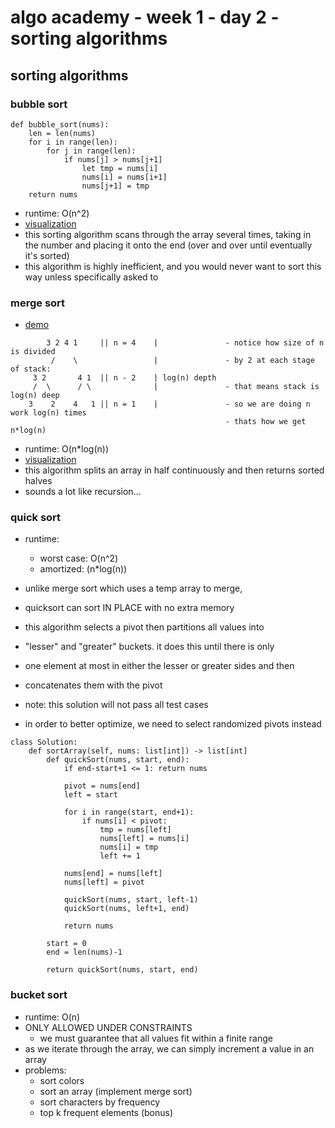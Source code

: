 # algo academy - week 1 - day 2 - sorting algorithms

## sorting algorithms

### bubble sort

```
def bubble_sort(nums):
    len = len(nums)
    for i in range(len):
        for j in range(len):
            if nums[j] > nums[j+1]
                let tmp = nums[i]
                nums[i] = nums[i+1]
                nums[j+1] = tmp
    return nums
```

- runtime: O(n^2)
- [visualization](https://visualgo.net/en/sorting)
- this sorting algorithm scans through the array several times, taking in the number and placing it onto the end (over and over until eventually it's sorted)
- this algorithm is highly inefficient, and you would never want to sort this way unless specifically asked to

### merge sort

- [demo](https://leetcode.com/problems/sort-an-array)

```^
        3 2 4 1     || n = 4    |               - notice how size of n is divided
         /    \                 |               - by 2 at each stage of stack:
     3 2       4 1  || n - 2    | log(n) depth
     /  \      / \              |               - that means stack is log(n) deep
    3    2    4   1 || n = 1    |               - so we are doing n work log(n) times
                                                - thats how we get n*log(n)
```

- runtime: O(n\*log(n))
- [visualization](https://visualgo.net/en/sorting)
- this algorithm splits an array in half continuously and then returns sorted halves
- sounds a lot like recursion...

### quick sort

- runtime:
  - worst case: O(n^2)
  - amortized: (n\*log(n))
- unlike merge sort which uses a temp array to merge,
- quicksort can sort IN PLACE with no extra memory

- this algorithm selects a pivot then partitions all values into
- "lesser" and "greater" buckets. it does this until there is only
- one element at most in either the lesser or greater sides and then
- concatenates them with the pivot

- note: this solution will not pass all test cases
- in order to better optimize, we need to select randomized pivots instead

```
class Solution:
    def sortArray(self, nums: list[int]) -> list[int]
        def quickSort(nums, start, end):
            if end-start+1 <= 1: return nums

            pivot = nums[end]
            left = start

            for i in range(start, end+1):
                if nums[i] < pivot:
                    tmp = nums[left]
                    nums[left] = nums[i]
                    nums[i] = tmp
                    left += 1

            nums[end] = nums[left]
            nums[left] = pivot

            quickSort(nums, start, left-1)
            quickSort(nums, left+1, end)

            return nums

        start = 0
        end = len(nums)-1

        return quickSort(nums, start, end)
```

### bucket sort

- runtime: O(n)
- ONLY ALLOWED UNDER CONSTRAINTS
  - we must guarantee that all values fit within a finite range
- as we iterate through the array, we can simply increment a value in an array
- problems:
  - sort colors
  - sort an array (implement merge sort)
  - sort characters by frequency
  - top k frequent elements (bonus)
